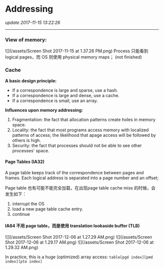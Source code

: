 # Addressing
_update 2017-11-15 13:22:26_

---
### View of memory:
![](/assets/Screen Shot 2017-11-15 at 1.37.26 PM.png)
Process 只能看到 logical pages，而 OS 则使用 physical memory maps；
(not finished)

### Cache
**A basic design principle:**  

* If a correspondence is large and sparse, use a hash.
* If a correspondence is large and dense, use a cache.
* If a correspondence is small, use an array.

**Influences upon memory addressing:**

1. Fragmentation: the fact that allocation patterns create holes in memory space.
2. Locality: the fact that most programs access memory with localized patterns of access; the likelihood that apage access will be followed by others is high.
3. Security: the fact that processes should not be able to
see other processes' space. 

#### Page Tables (IA32)
A page table keeps track of the correspondence between pages and frames. Each logical address is separated into a page number and an offset;

Page table 也有可能不能完全加载，在出现page table cache miss 的时候，会发生如下：

1. interrupt the OS
2. load a new page table cache entry.
3. continue

#### IA64 不用 page table，而是使用 translation lookaside buffer (TLB)
![](/assets/Screen Shot 2017-12-06 at 1.27.29 AM.png)
![](/assets/Screen Shot 2017-12-06 at 1.29.17 AM.png)
![](/assets/Screen Shot 2017-12-06 at 1.29.32 AM.png)

In practice, this is a huge (optimized) array access: 
`table[pgd index][pmd index][pte index]`

